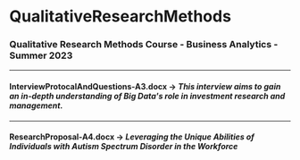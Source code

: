# QualitativeResearchMethods
### Qualitative Research Methods Course - Business Analytics - Summer 2023
---
#### **InterviewProtocalAndQuestions-A3.docx** -> *This interview aims to gain an in-depth understanding of Big Data's role in investment research and management.*
---
#### **ResearchProposal-A4.docx** -> *Leveraging the Unique Abilities of Individuals with Autism Spectrum Disorder in the Workforce*